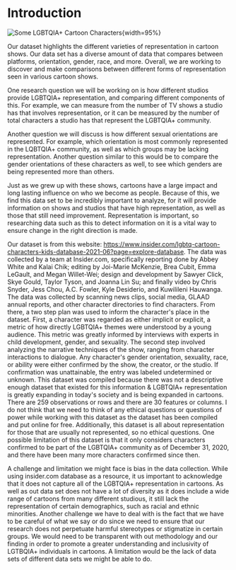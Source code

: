 # Introduction

![Some LGBTQIA+ Cartoon Characters](intro_image.png){width=95%}

Our dataset highlights the different varieties of representation in cartoon shows. Our data set has a diverse amount of data that compares between platforms, orientation, gender, race, and more. Overall, we are working to discover and make comparisons between different forms of representation seen in various cartoon shows.

One research question we will be working on is how different studios provide LGBTQIA+ representation, and comparing different components of this. For example, we can measure from the number of TV shows a studio has that involves representation, or it can be measured by the number of total characters a studio has that represent the LGBTQIA+ community.

Another question we will discuss is how different sexual orientations are represented. For example, which orientation is most commonly represented in the LQBTQIA+ community, as well as which groups may be lacking representation. Another question similar to this would be to compare the gender orientations of these characters as well, to see which genders are being represented more than others.

Just as we grew up with these shows, cartoons have a large impact and long lasting influence on who we become as people. Because of this, we find this data set to be incredibly important to analyze, for it will provide information on shows and studios that have high representation, as well as those that still need improvement. Representation is important, so researching data such as this to detect information on it is a vital way to ensure change in the right direction is made.

Our dataset is from this website: https://www.insider.com/lgbtq-cartoon-characters-kids-database-2021-06?page=explore-database. The data was collected by a team at Insider.com, specifically reporting done by Abbey White and Kalai Chik; editing by Joi-Marie McKenzie, Brea Cubit, Emma LeGault, and Megan Willet-Wei; design and development by Sawyer Click, Skye Gould, Taylor Tyson, and Joanna Lin Su; and finally video by Chris Snyder, Jess Chou, A.C. Fowler, Kyle Desiderio, and Kuwilileni Hauwanga. The data was collected by scanning news clips, social media, GLAAD annual reports, and other character directories to find characters. From there, a two step plan was used to inform the character's place in the dataset. First, a character was regarded as either implicit or explicit, a metric of how directly LGBTQIA+ themes were understood by a young audience. This metric was greatly informed by interviews with experts in child development, gender, and sexuality. The second step involved analyzing the narrative techniques of the show, ranging from character interactions to dialogue. Any character's gender orientation, sexuality, race, or ability were either confirmed by the show, the creator, or the studio. If confirmation was unattainable, the entry was labeled undetermined or unknown. This dataset was compiled because there was not a descriptive enough dataset that existed for this information & LGBTQIA+ representation is greatly expanding in today's society and is being expanded in cartoons. There are 259 observations or rows and there are 30 features or columns. I do not think that we need to think of any ethical questions or questions of power while working with this dataset as the dataset has been compiled and put online for free. Additionally, this dataset is all about representation for those that are usually not represented, so no ethical questions. One possible limitation of this dataset is that it only considers characters confirmed to be part of the LGBTQIA+ community as of December 31, 2020, and there have been many more characters confirmed since then.

A challenge and limitation we might face is bias in the data collection. While using insider.com database as a resource, it us important to acknowledge that it does not capture all of the LGBTQIA+ representation in cartoons. As well as out data set does not have a lot of diversity as it does include a wide range of cartoons from many different studious, it still lack the representation of certain demographics, such as racial and ethnic minorities. Another challenge we have to deal with is the fact that we have to be careful of what we say or do since we need to ensure that our research does not perpetuate harmful stereotypes or stigmatize in certain groups. We would need to be transparent with out methodology and our finding in order to promote a greater understanding and inclusivity of LGTBQIA+ individuals in cartoons. A limitation would be the lack of data sets of different data sets we might be able to do.